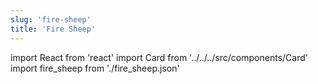 ```yaml
---
slug: 'fire-sheep'
title: 'Fire Sheep'
---
```


import React from 'react'
import Card from '../../../src/components/Card'
import fire_sheep from './fire_sheep.json'

<Card data={fire_sheep} />
